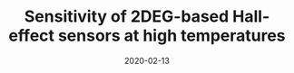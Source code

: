 ---
title: "Sensitivity of 2DEG-based Hall-effect sensors at high temperatures"
collection: publications
permalink: /publication/2020-02-13-Hall_4
date: 2020-02-13
venue: 'Review of Scientific Instruments'
paperurl: 'https://doi.org/10.1063/1.5139911'
citation: 'Alpert, H.S., Chapin, C.A., <b>Dowling, K.M.</b>, Benbrook, S.R., Köck, H., Ausserlechner, U., Senesky, D.G., “Sensitivity of 2DEG-based Hall-effect sensors at high temperatures,” Review of Scientific Instruments, vol. 91, 2, p 025003, 2020.'
link: 'https://doi.org/10.1063/1.5139911'
category: 'Hall'

---